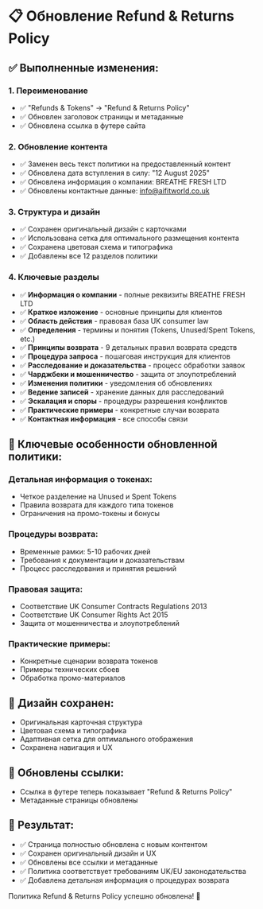 # 📋 Обновление Refund & Returns Policy

## ✅ **Выполненные изменения:**

### 1. **Переименование**
- ✅ "Refunds & Tokens" → "Refund & Returns Policy"
- ✅ Обновлен заголовок страницы и метаданные
- ✅ Обновлена ссылка в футере сайта

### 2. **Обновление контента**
- ✅ Заменен весь текст политики на предоставленный контент
- ✅ Обновлена дата вступления в силу: "12 August 2025"
- ✅ Обновлена информация о компании: BREATHE FRESH LTD
- ✅ Обновлены контактные данные: info@aifitworld.co.uk

### 3. **Структура и дизайн**
- ✅ Сохранен оригинальный дизайн с карточками
- ✅ Использована сетка для оптимального размещения контента
- ✅ Сохранена цветовая схема и типографика
- ✅ Добавлены все 12 разделов политики

### 4. **Ключевые разделы**
- ✅ **Информация о компании** - полные реквизиты BREATHE FRESH LTD
- ✅ **Краткое изложение** - основные принципы для клиентов
- ✅ **Область действия** - правовая база UK consumer law
- ✅ **Определения** - термины и понятия (Tokens, Unused/Spent Tokens, etc.)
- ✅ **Принципы возврата** - 9 детальных правил возврата средств
- ✅ **Процедура запроса** - пошаговая инструкция для клиентов
- ✅ **Расследование и доказательства** - процесс обработки заявок
- ✅ **Чарджбеки и мошенничество** - защита от злоупотреблений
- ✅ **Изменения политики** - уведомления об обновлениях
- ✅ **Ведение записей** - хранение данных для расследований
- ✅ **Эскалация и споры** - процедуры разрешения конфликтов
- ✅ **Практические примеры** - конкретные случаи возврата
- ✅ **Контактная информация** - все способы связи

## 🎯 **Ключевые особенности обновленной политики:**

### **Детальная информация о токенах:**
- Четкое разделение на Unused и Spent Tokens
- Правила возврата для каждого типа токенов
- Ограничения на промо-токены и бонусы

### **Процедуры возврата:**
- Временные рамки: 5-10 рабочих дней
- Требования к документации и доказательствам
- Процесс расследования и принятия решений

### **Правовая защита:**
- Соответствие UK Consumer Contracts Regulations 2013
- Соответствие UK Consumer Rights Act 2015
- Защита от мошенничества и злоупотреблений

### **Практические примеры:**
- Конкретные сценарии возврата токенов
- Примеры технических сбоев
- Обработка промо-материалов

## 🎨 **Дизайн сохранен:**
- Оригинальная карточная структура
- Цветовая схема и типографика
- Адаптивная сетка для оптимального отображения
- Сохранена навигация и UX

## 🔗 **Обновлены ссылки:**
- Ссылка в футере теперь показывает "Refund & Returns Policy"
- Метаданные страницы обновлены

## 🎯 **Результат:**
- ✅ Страница полностью обновлена с новым контентом
- ✅ Сохранен оригинальный дизайн и UX
- ✅ Обновлены все ссылки и метаданные
- ✅ Политика соответствует требованиям UK/EU законодательства
- ✅ Добавлена детальная информация о процедурах возврата

Политика Refund & Returns Policy успешно обновлена! 🎉
